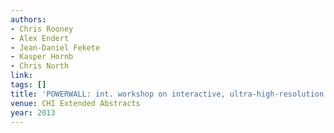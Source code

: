 ```yaml
---
authors:
- Chris Rooney
- Alex Endert
- Jean-Daniel Fekete
- Kasper Hornb
- Chris North
link:
tags: []
title: 'POWERWALL: int. workshop on interactive, ultra-high-resolution displays.'
venue: CHI Extended Abstracts
year: 2013
---
```

